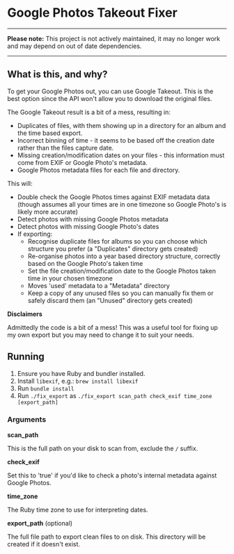 # Google Photos Takeout Fixer

---

**Please note:** This project is not actively maintained, it may no longer work and may depend on out of date dependencies.

---

## What is this, and why?

To get your Google Photos out, you can use Google Takeout. This is the best option since the API won't allow you to download the original files.

The Google Takeout result is a bit of a mess, resulting in:

- Duplicates of files, with them showing up in a directory for an album and the time based export.
- Incorrect binning of time - it seems to be based off the creation date rather than the files capture date.
- Missing creation/modification dates on your files - this information must come from EXIF or Google Photo's metadata.
- Google Photos metadata files for each file and directory.

This will:

- Double check the Google Photos times against EXIF metadata data (though assumes all your times are in one timezone so Google Photo's is likely more accurate)
- Detect photos with missing Google Photos metadata
- Detect photos with missing Google Photo's dates
- If exporting:
  - Recognise duplicate files for albums so you can choose which structure you prefer (a "Duplicates" directory gets created)
  - Re-organise photos into a year based directory structure, correctly based on the Google Photo's taken time
  - Set the file creation/modification date to the Google Photos taken time in your chosen timezone
  - Moves 'used' metadata to a "Metadata" directory
  - Keep a copy of any unused files so you can manually fix them or safely discard them (an "Unused" directory gets created)

__Disclaimers__

Admittedly the code is a bit of a mess! This was a useful tool for fixing up my own export but you may need to change it to suit your needs.

## Running

1. Ensure you have Ruby and bundler installed.
1. Install `libexif`, e.g.: `brew install libexif`
1. Run `bundle install`
1. Run `./fix_export` as `./fix_export scan_path check_exif time_zone [export_path]`

### Arguments

__scan_path__

This is the full path on your disk to scan from, exclude the `/` suffix.

__check_exif__

Set this to 'true' if you'd like to check a photo's internal metadata against Google Photos.

__time_zone__

The Ruby time zone to use for interpreting dates.

__export_path__ (optional)

The full file path to export clean files to on disk. This directory will be created if it doesn't exist.
